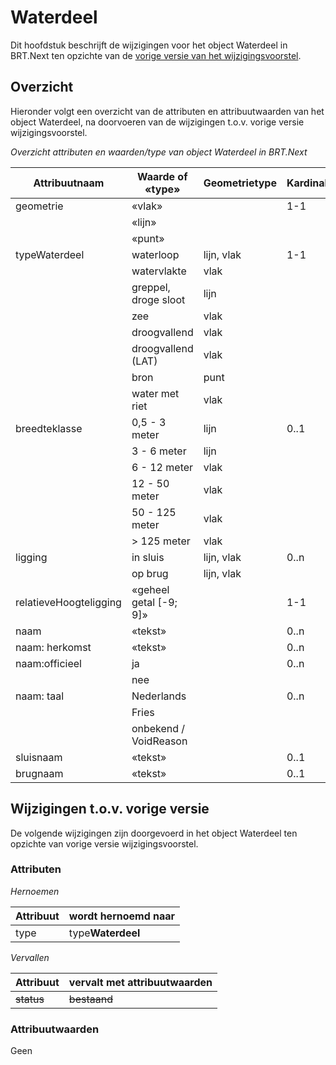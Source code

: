Waterdeel
=========

Dit hoofdstuk beschrijft de wijzigingen voor het object Waterdeel in BRT.Next
ten opzichte van de [vorige versie van het 
wijzigingsvoorstel](https://docs.geostandaarden.nl/brtnext/cv-im-brtnext-20221104/#waterdeel).

Overzicht
---------

Hieronder volgt een overzicht van de attributen en attribuutwaarden van het
object Waterdeel, na doorvoeren van de wijzigingen t.o.v. vorige versie
wijzigingsvoorstel.

*Overzicht attributen en waarden/type van object Waterdeel in BRT.Next*

| Attribuutnaam          | Waarde of «type»     | Geometrietype | Kardinaliteit |
|------------------------|------------------------|---------------|---------------|
| geometrie              | «vlak»                 |               | 1-1           |
|                        | «lijn»                 |               |               |
|                        | «punt»                 |               |               |
| typeWaterdeel          | waterloop              | lijn, vlak    | 1-1           |
|                        | watervlakte            | vlak          |               |
|                        | greppel, droge sloot   | lijn          |               |
|                        | zee                    | vlak          |               |
|                        | droogvallend           | vlak          |               |
|                        | droogvallend (LAT)     | vlak          |               |
|                        | bron                   | punt          |               |
|                        | water met riet         | vlak          |               |
| breedteklasse          | 0,5 - 3 meter          | lijn          | 0..1          |
|                        | 3 - 6 meter            | lijn          |               |
|                        | 6 - 12 meter           | vlak          |               |
|                        | 12 - 50 meter          | vlak          |               |
|                        | 50 - 125 meter         | vlak          |               |
|                        | \> 125 meter           | vlak          |               |
| ligging                | in sluis               | lijn, vlak    | 0..n          |
|                        | op brug                | lijn, vlak    |               |
| relatieveHoogteligging | «geheel getal [-9; 9]» |               | 1-1           |
| naam                   | «tekst»                |               | 0..n          |
| naam: herkomst         | «tekst»                |               | 0..n          |
| naam:officieel         | ja                     |               | 0..n          |
|                        | nee                    |               |               |
| naam: taal             | Nederlands             |               | 0..n          |
|                        | Fries                  |               |               |
|                        | onbekend / VoidReason  |               |               |
| sluisnaam              | «tekst»                |               | 0..1          |
| brugnaam               | «tekst»                |               | 0..1          |

Wijzigingen t.o.v. vorige versie 
--------------------------------

De volgende wijzigingen zijn doorgevoerd in het object Waterdeel ten opzichte
van vorige versie wijzigingsvoorstel.

### Attributen

*Hernoemen*

| Attribuut | wordt hernoemd naar |
|-----------|---------------------|
| type      | type**Waterdeel**     |

*Vervallen*

| Attribuut      | vervalt met attribuutwaarden |
|----------------|------------------------------|
| ~~status~~ | ~~bestaand~~                     |

### Attribuutwaarden

Geen
